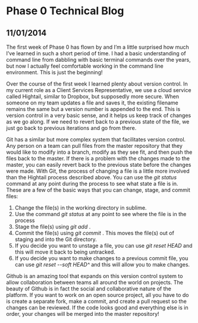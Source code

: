 # <h1>Phase 0 Technical Blog</h1>

## <h2>11/01/2014</h>

The first week of Phase 0 has flown by and I’m a little surprised how much I’ve learned in such a short period of time. I had a basic understanding of command line from dabbling with basic terminal commands over the years, but now I actually feel comfortable working in the command line environment. This is just the beginning!

Over the course of the first week I learned plenty about version control. In my current role as a Client Services Representative, we use a cloud service called Hightail, similar to Dropbox, but supposedly more secure. When someone on my team updates a file and saves it, the existing filename remains the same but a version number is appended to the end. This is version control in a very basic sense, and it helps us keep track of changes as we go along. If we need to revert back to a previous state of the file, we just go back to previous iterations and go from there.

Git has a similar but more complex system that facilitates version control. Any person on a team can pull files from the master repository that they would like to modify into a branch, modify as they see fit, and then push the files back to the master. If there is a problem with the changes made to the master, you can easily revert back to the previous state before the changes were made. With Git, the process of changing a file is a little more involved than the Hightail process described above. You can use the *git status* command at any point during the process to see what state a file is in. These are a few of the basic ways that you can change, stage, and commit files:

1. Change the file(s) in the working directory in sublime.
2. Use the command *git status* at any point to see where the file is in the process
2. Stage the file(s) using *git add <file>*.
3. Commit the file(s) using *git commit <file>*. This moves the file(s) out of staging and into the Git directory.
4. If you decide you want to unstage a file, you can use *git reset HEAD <file>* and this will move it back to being untracked.
5. If you decide you want to make changes to a previous commit file, you can use *git reset --soft HEAD^ <file>* and this will allow you to make changes.

Github is an amazing tool that expands on this version control system to allow collaboration between teams all around the world on projects. The beauty of Github is in fact the social and collaborative nature of the platform. If you want to work on an open source project, all you have to do is create a separate fork, make a commit, and create a pull request so the changes can be reviewed. If the code looks good and everything else is in order, your changes will be merged into the master repository!


